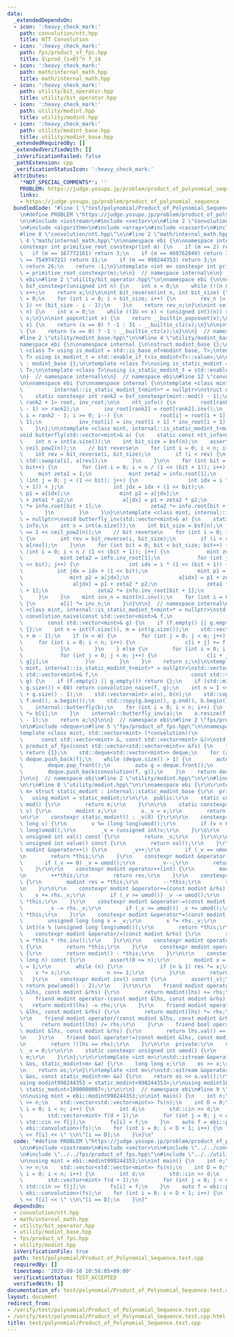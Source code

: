 ```yaml
---
data:
  _extendedDependsOn:
  - icon: ':heavy_check_mark:'
    path: convolution/ntt.hpp
    title: NTT Convolution
  - icon: ':heavy_check_mark:'
    path: fps/product_of_fps.hpp
    title: $\prod_{i=0}^n f_i$
  - icon: ':heavy_check_mark:'
    path: math/internal_math.hpp
    title: math/internal_math.hpp
  - icon: ':heavy_check_mark:'
    path: utility/bit_operator.hpp
    title: utility/bit_operator.hpp
  - icon: ':heavy_check_mark:'
    path: utility/modint.hpp
    title: utility/modint.hpp
  - icon: ':heavy_check_mark:'
    path: utility/modint_base.hpp
    title: utility/modint_base.hpp
  _extendedRequiredBy: []
  _extendedVerifiedWith: []
  _isVerificationFailed: false
  _pathExtension: cpp
  _verificationStatusIcon: ':heavy_check_mark:'
  attributes:
    '*NOT_SPECIAL_COMMENTS*': ''
    PROBLEM: https://judge.yosupo.jp/problem/product_of_polynomial_sequence
    links:
    - https://judge.yosupo.jp/problem/product_of_polynomial_sequence
  bundledCode: "#line 1 \"test/polynomial/Product_of_Polynomial_Sequence.test.cpp\"\
    \n#define PROBLEM \"https://judge.yosupo.jp/problem/product_of_polynomial_sequence\"\
    \n\n#include <iostream>\n#include <vector>\n\n#line 2 \"convolution/ntt.hpp\"\n\
    \n#include <algorithm>\n#include <array>\n#include <cassert>\n#include <type_traits>\n\
    #line 8 \"convolution/ntt.hpp\"\n\n#line 2 \"math/internal_math.hpp\"\n\n#line\
    \ 4 \"math/internal_math.hpp\"\n\nnamespace ebi {\n\nnamespace internal {\n\n\
    constexpr int primitive_root_constexpr(int m) {\n    if (m == 2) return 1;\n \
    \   if (m == 167772161) return 3;\n    if (m == 469762049) return 3;\n    if (m\
    \ == 754974721) return 11;\n    if (m == 998244353) return 3;\n    if (m == 880803841)\
    \ return 26;\n    return -1;\n}\ntemplate <int m> constexpr int primitive_root\
    \ = primitive_root_constexpr(m);\n\n}  // namespace internal\n\n}  // namespace\
    \ ebi\n#line 2 \"utility/bit_operator.hpp\"\n\nnamespace ebi {\n\nconstexpr int\
    \ bsf_constexpr(unsigned int n) {\n    int x = 0;\n    while (!(n & (1 << x)))\
    \ x++;\n    return x;\n}\n\nint bit_reverse(int n, int bit_size) {\n    int rev_n\
    \ = 0;\n    for (int i = 0; i < bit_size; i++) {\n        rev_n |= ((n >> i) &\
    \ 1) << (bit_size - i - 1);\n    }\n    return rev_n;\n}\n\nint ceil_pow2(int\
    \ n) {\n    int x = 0;\n    while ((1U << x) < (unsigned int)(n)) x++;\n    return\
    \ x;\n}\n\nint popcnt(int x) {\n    return __builtin_popcount(x);\n}\n\nint msb(int\
    \ x) {\n    return (x == 0) ? -1 : 31 - __builtin_clz(x);\n}\n\nint bsf(int x)\
    \ {\n    return (x == 0) ? -1 : __builtin_ctz(x);\n}\n\n}  // namespace ebi\n\
    #line 2 \"utility/modint_base.hpp\"\n\n#line 4 \"utility/modint_base.hpp\"\n\n\
    namespace ebi {\n\nnamespace internal {\n\nstruct modint_base {};\n\ntemplate\
    \ <class T> using is_modint = std::is_base_of<modint_base, T>;\ntemplate <class\
    \ T> using is_modint_t = std::enable_if_t<is_modint<T>::value>;\n\nstruct static_modint_base\
    \ : modint_base {};\n\ntemplate <class T>\nusing is_static_modint = std::is_base_of<internal::static_modint_base,\
    \ T>;\n\ntemplate <class T>\nusing is_static_modint_t = std::enable_if_t<is_static_modint<T>::value>;\n\
    \n}  // namespace internal\n\n}  // namespace ebi\n#line 12 \"convolution/ntt.hpp\"\
    \n\nnamespace ebi {\n\nnamespace internal {\n\ntemplate <class mint, int g = internal::primitive_root<mint::mod()>,\n\
    \          internal::is_static_modint_t<mint>* = nullptr>\nstruct ntt_info {\n\
    \    static constexpr int rank2 = bsf_constexpr(mint::mod() - 1);\n\n    std::array<mint,\
    \ rank2 + 1> root, inv_root;\n\n    ntt_info() {\n        root[rank2] = mint(g).pow((mint::mod()\
    \ - 1) >> rank2);\n        inv_root[rank2] = root[rank2].inv();\n        for (int\
    \ i = rank2 - 1; i >= 0; i--) {\n            root[i] = root[i + 1] * root[i +\
    \ 1];\n            inv_root[i] = inv_root[i + 1] * inv_root[i + 1];\n        }\n\
    \    }\n};\n\ntemplate <class mint, internal::is_static_modint_t<mint>* = nullptr>\n\
    void butterfly(std::vector<mint>& a) {\n    static const ntt_info<mint> info;\n\
    \    int n = int(a.size());\n    int bit_size = bsf(n);\n    assert(n == 1 <<\
    \ ceil_pow2(n));\n    // bit reverse\n    for (int i = 0; i < n; i++) {\n    \
    \    int rev = bit_reverse(i, bit_size);\n        if (i < rev) {\n           \
    \ std::swap(a[i], a[rev]);\n        }\n    }\n\n    for (int bit = 0; bit < bit_size;\
    \ bit++) {\n        for (int i = 0; i < n / (1 << (bit + 1)); i++) {\n       \
    \     mint zeta1 = 1;\n            mint zeta2 = info.root[1];\n            for\
    \ (int j = 0; j < (1 << bit); j++) {\n                int idx = i * (1 << (bit\
    \ + 1)) + j;\n                int jdx = idx + (1 << bit);\n                mint\
    \ p1 = a[idx];\n                mint p2 = a[jdx];\n                a[idx] = p1\
    \ + zeta1 * p2;\n                a[jdx] = p1 + zeta2 * p2;\n                zeta1\
    \ *= info.root[bit + 1];\n                zeta2 *= info.root[bit + 1];\n     \
    \       }\n        }\n    }\n}\n\ntemplate <class mint, internal::is_static_modint_t<mint>*\
    \ = nullptr>\nvoid butterfly_inv(std::vector<mint>& a) {\n    static const ntt_info<mint>\
    \ info;\n    int n = int(a.size());\n    int bit_size = bsf(n);\n    assert(n\
    \ == 1 << ceil_pow2(n));\n    // bit reverse\n    for (int i = 0; i < n; i++)\
    \ {\n        int rev = bit_reverse(i, bit_size);\n        if (i < rev) std::swap(a[i],\
    \ a[rev]);\n    }\n\n    for (int bit = 0; bit < bit_size; bit++) {\n        for\
    \ (int i = 0; i < n / (1 << (bit + 1)); i++) {\n            mint zeta1 = 1;\n\
    \            mint zeta2 = info.inv_root[1];\n            for (int j = 0; j < (1\
    \ << bit); j++) {\n                int idx = i * (1 << (bit + 1)) + j;\n     \
    \           int jdx = idx + (1 << bit);\n                mint p1 = a[idx];\n \
    \               mint p2 = a[jdx];\n                a[idx] = p1 + zeta1 * p2;\n\
    \                a[jdx] = p1 + zeta2 * p2;\n                zeta1 *= info.inv_root[bit\
    \ + 1];\n                zeta2 *= info.inv_root[bit + 1];\n            }\n   \
    \     }\n    }\n    mint inv_n = mint(n).inv();\n    for (int i = 0; i < n; i++)\
    \ {\n        a[i] *= inv_n;\n    }\n}\n\n}  // namespace internal\n\ntemplate\
    \ <class mint, internal::is_static_modint_t<mint>* = nullptr>\nstd::vector<mint>\
    \ convolution_naive(const std::vector<mint>& f,\n                            \
    \        const std::vector<mint>& g) {\n    if (f.empty() || g.empty()) return\
    \ {};\n    int n = int(f.size()), m = int(g.size());\n    std::vector<mint> c(n\
    \ + m - 1);\n    if (n < m) {\n        for (int j = 0; j < m; j++) {\n       \
    \     for (int i = 0; i < n; i++) {\n                c[i + j] += f[i] * g[j];\n\
    \            }\n        }\n    } else {\n        for (int i = 0; i < n; i++) {\n\
    \            for (int j = 0; j < m; j++) {\n                c[i + j] += f[i] *\
    \ g[j];\n            }\n        }\n    }\n    return c;\n}\n\ntemplate <class\
    \ mint, internal::is_static_modint_t<mint>* = nullptr>\nstd::vector<mint> convolution(const\
    \ std::vector<mint>& f,\n                              const std::vector<mint>&\
    \ g) {\n    if (f.empty() || g.empty()) return {};\n    if (std::min(f.size(),\
    \ g.size()) < 60) return convolution_naive(f, g);\n    int n = 1 << ceil_pow2(f.size()\
    \ + g.size() - 1);\n    std::vector<mint> a(n), b(n);\n    std::copy(f.begin(),\
    \ f.end(), a.begin());\n    std::copy(g.begin(), g.end(), b.begin());\n    internal::butterfly(a);\n\
    \    internal::butterfly(b);\n    for (int i = 0; i < n; i++) {\n        a[i]\
    \ *= b[i];\n    }\n    internal::butterfly_inv(a);\n    a.resize(f.size() + g.size()\
    \ - 1);\n    return a;\n}\n\n}  // namespace ebi\n#line 2 \"fps/product_of_fps.hpp\"\
    \n\n#include <deque>\n#line 5 \"fps/product_of_fps.hpp\"\n\nnamespace ebi {\n\n\
    template <class mint, std::vector<mint> (*convolution)(\n                    \
    \      const std::vector<mint> &, const std::vector<mint> &)>\nstd::vector<mint>\
    \ product_of_fps(const std::vector<std::vector<mint>> &fs) {\n    if (fs.empty())\
    \ return {1};\n    std::deque<std::vector<mint>> deque;\n    for (auto &f : fs)\
    \ deque.push_back(f);\n    while (deque.size() > 1) {\n        auto f = deque.front();\n\
    \        deque.pop_front();\n        auto g = deque.front();\n        deque.pop_front();\n\
    \        deque.push_back(convolution(f, g));\n    }\n    return deque.front();\n\
    }\n\n}  // namespace ebi\n#line 2 \"utility/modint.hpp\"\n\r\n#line 6 \"utility/modint.hpp\"\
    \n\r\n#line 8 \"utility/modint.hpp\"\n\r\nnamespace ebi {\r\n\r\ntemplate <int\
    \ m> struct static_modint : internal::static_modint_base {\r\n  private:\r\n \
    \   using modint = static_modint;\r\n\r\n  public:\r\n    static constexpr int\
    \ mod() {\r\n        return m;\r\n    }\r\n\r\n    static constexpr modint raw(int\
    \ v) {\r\n        modint x;\r\n        x._v = v;\r\n        return x;\r\n    }\r\
    \n\r\n    constexpr static_modint() : _v(0) {}\r\n\r\n    constexpr static_modint(long\
    \ long v) {\r\n        v %= (long long)umod();\r\n        if (v < 0) v += (long\
    \ long)umod();\r\n        _v = (unsigned int)v;\r\n    }\r\n\r\n    constexpr\
    \ unsigned int val() const {\r\n        return _v;\r\n    }\r\n\r\n    constexpr\
    \ unsigned int value() const {\r\n        return val();\r\n    }\r\n\r\n    constexpr\
    \ modint &operator++() {\r\n        _v++;\r\n        if (_v == umod()) _v = 0;\r\
    \n        return *this;\r\n    }\r\n    constexpr modint &operator--() {\r\n \
    \       if (_v == 0) _v = umod();\r\n        _v--;\r\n        return *this;\r\n\
    \    }\r\n\r\n    constexpr modint operator++(int) {\r\n        modint res = *this;\r\
    \n        ++*this;\r\n        return res;\r\n    }\r\n    constexpr modint operator--(int)\
    \ {\r\n        modint res = *this;\r\n        --*this;\r\n        return res;\r\
    \n    }\r\n\r\n    constexpr modint &operator+=(const modint &rhs) {\r\n     \
    \   _v += rhs._v;\r\n        if (_v >= umod()) _v -= umod();\r\n        return\
    \ *this;\r\n    }\r\n    constexpr modint &operator-=(const modint &rhs) {\r\n\
    \        _v -= rhs._v;\r\n        if (_v >= umod()) _v += umod();\r\n        return\
    \ *this;\r\n    }\r\n    constexpr modint &operator*=(const modint &rhs) {\r\n\
    \        unsigned long long x = _v;\r\n        x *= rhs._v;\r\n        _v = (unsigned\
    \ int)(x % (unsigned long long)umod());\r\n        return *this;\r\n    }\r\n\
    \    constexpr modint &operator/=(const modint &rhs) {\r\n        return *this\
    \ = *this * rhs.inv();\r\n    }\r\n\r\n    constexpr modint operator+() const\
    \ {\r\n        return *this;\r\n    }\r\n    constexpr modint operator-() const\
    \ {\r\n        return modint() - *this;\r\n    }\r\n\r\n    constexpr modint pow(long\
    \ long n) const {\r\n        assert(0 <= n);\r\n        modint x = *this, res\
    \ = 1;\r\n        while (n) {\r\n            if (n & 1) res *= x;\r\n        \
    \    x *= x;\r\n            n >>= 1;\r\n        }\r\n        return res;\r\n \
    \   }\r\n    constexpr modint inv() const {\r\n        assert(_v);\r\n       \
    \ return pow(umod() - 2);\r\n    }\r\n\r\n    friend modint operator+(const modint\
    \ &lhs, const modint &rhs) {\r\n        return modint(lhs) += rhs;\r\n    }\r\n\
    \    friend modint operator-(const modint &lhs, const modint &rhs) {\r\n     \
    \   return modint(lhs) -= rhs;\r\n    }\r\n    friend modint operator*(const modint\
    \ &lhs, const modint &rhs) {\r\n        return modint(lhs) *= rhs;\r\n    }\r\n\
    \r\n    friend modint operator/(const modint &lhs, const modint &rhs) {\r\n  \
    \      return modint(lhs) /= rhs;\r\n    }\r\n    friend bool operator==(const\
    \ modint &lhs, const modint &rhs) {\r\n        return lhs.val() == rhs.val();\r\
    \n    }\r\n    friend bool operator!=(const modint &lhs, const modint &rhs) {\r\
    \n        return !(lhs == rhs);\r\n    }\r\n\r\n  private:\r\n    unsigned int\
    \ _v = 0;\r\n\r\n    static constexpr unsigned int umod() {\r\n        return\
    \ m;\r\n    }\r\n};\r\n\r\ntemplate <int m>\r\nstd::istream &operator>>(std::istream\
    \ &os, static_modint<m> &a) {\r\n    long long x;\r\n    os >> x;\r\n    a = x;\r\
    \n    return os;\r\n}\r\ntemplate <int m>\r\nstd::ostream &operator<<(std::ostream\
    \ &os, const static_modint<m> &a) {\r\n    return os << a.val();\r\n}\r\n\r\n\
    using modint998244353 = static_modint<998244353>;\r\nusing modint1000000007 =\
    \ static_modint<1000000007>;\r\n\r\n}  // namespace ebi\n#line 9 \"test/polynomial/Product_of_Polynomial_Sequence.test.cpp\"\
    \n\nusing mint = ebi::modint998244353;\n\nint main() {\n    int n;\n    std::cin\
    \ >> n;\n    std::vector<std::vector<mint>> fs(n);\n    int D = 0;\n    for (int\
    \ i = 0; i < n; i++) {\n        int d;\n        std::cin >> d;\n        D += d;\n\
    \        std::vector<mint> f(d + 1);\n        for (int j = 0; j < d + 1; j++)\
    \ std::cin >> f[j];\n        fs[i] = f;\n    }\n    auto f = ebi::product_of_fps<mint,\
    \ ebi::convolution>(fs);\n    for (int i = 0; i < D + 1; i++) {\n        std::cout\
    \ << f[i] << \" \\n\"[i == D];\n    }\n}\n"
  code: "#define PROBLEM \"https://judge.yosupo.jp/problem/product_of_polynomial_sequence\"\
    \n\n#include <iostream>\n#include <vector>\n\n#include \"../../convolution/ntt.hpp\"\
    \n#include \"../../fps/product_of_fps.hpp\"\n#include \"../../utility/modint.hpp\"\
    \n\nusing mint = ebi::modint998244353;\n\nint main() {\n    int n;\n    std::cin\
    \ >> n;\n    std::vector<std::vector<mint>> fs(n);\n    int D = 0;\n    for (int\
    \ i = 0; i < n; i++) {\n        int d;\n        std::cin >> d;\n        D += d;\n\
    \        std::vector<mint> f(d + 1);\n        for (int j = 0; j < d + 1; j++)\
    \ std::cin >> f[j];\n        fs[i] = f;\n    }\n    auto f = ebi::product_of_fps<mint,\
    \ ebi::convolution>(fs);\n    for (int i = 0; i < D + 1; i++) {\n        std::cout\
    \ << f[i] << \" \\n\"[i == D];\n    }\n}"
  dependsOn:
  - convolution/ntt.hpp
  - math/internal_math.hpp
  - utility/bit_operator.hpp
  - utility/modint_base.hpp
  - fps/product_of_fps.hpp
  - utility/modint.hpp
  isVerificationFile: true
  path: test/polynomial/Product_of_Polynomial_Sequence.test.cpp
  requiredBy: []
  timestamp: '2023-08-16 10:56:05+09:00'
  verificationStatus: TEST_ACCEPTED
  verifiedWith: []
documentation_of: test/polynomial/Product_of_Polynomial_Sequence.test.cpp
layout: document
redirect_from:
- /verify/test/polynomial/Product_of_Polynomial_Sequence.test.cpp
- /verify/test/polynomial/Product_of_Polynomial_Sequence.test.cpp.html
title: test/polynomial/Product_of_Polynomial_Sequence.test.cpp
---
```

